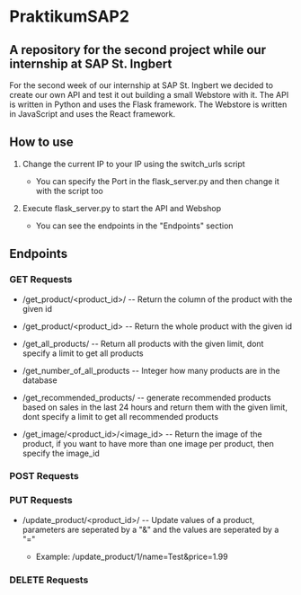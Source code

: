 # PraktikumSAP2

## A repository for the second project while our internship at SAP St. Ingbert

For the second week of our internship at SAP St. Ingbert we decided to create our own API and test it out building a small Webstore with it. The API is written in Python and uses the Flask framework. The Webstore is written in JavaScript and uses the React framework.

## How to use

1. Change the current IP to your IP using the switch_urls script

    - You can specify the Port in the flask_server.py and then change it with the script too

2. Execute flask_server.py to start the API and Webshop
    - You can see the endpoints in the "Endpoints" section

## Endpoints

### GET Requests

-   /get_product/<product_id>/<column> -- Return the column of the product with the given id

-   /get_product/<product_id> -- Return the whole product with the given id

-   /get_all_products/<limit> -- Return all products with the given limit, dont specify a limit to get all products

-   /get_number_of_all_products -- Integer how many products are in the database

*   /get_recommended_products/<limit> -- generate recommended products based on sales in the last 24 hours and return them with the given limit, dont specify a limit to get all recommended products

*   /get_image/<product_id>/<image_id> -- Return the image of the product, if you want to have more than one image per product, then specify the image_id

### POST Requests

### PUT Requests

-   /update_product/<product_id>/<parameters> -- Update values of a product, parameters are seperated by a "&" and the values are seperated by a "="

    -   Example: /update_product/1/name=Test&price=1.99

### DELETE Requests
